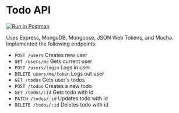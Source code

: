 # Todo API

[![Run in Postman](https://run.pstmn.io/button.svg)](https://app.getpostman.com/run-collection/86198d5ae7d868173ae1)

Uses Express, MongoDB, Mongoose, JSON Web Tokens, and Mocha. Implemented the following endpoints:

* `POST /users` Creates new user
* `GET /users/me` Gets current user
* `POST /users/login` Logs in user
* `DELETE users/me/token` Logs out user
* `GET /todos` Gets user's todos
* `POST /todos` Creates a new todo
* `GET /todos/:id` Gets todo with id
* `PATCH /todos/:id` Updates todo with id
* `DELETE /todos/:id` Deletes todo with id